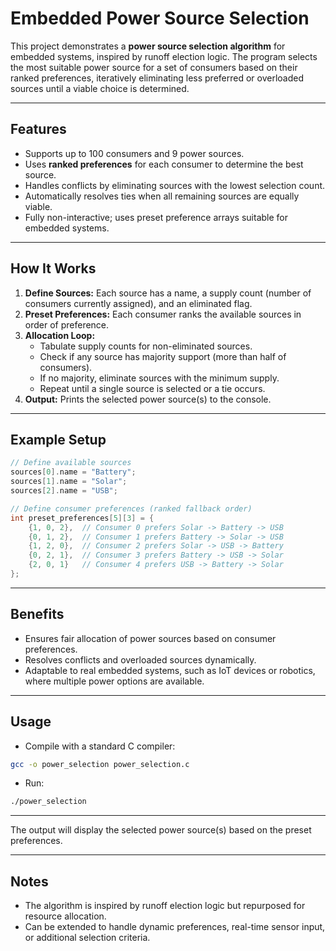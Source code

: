# Embedded Power Source Selection

This project demonstrates a **power source selection algorithm** for embedded systems, inspired by runoff election logic. The program selects the most suitable power source for a set of consumers based on their ranked preferences, iteratively eliminating less preferred or overloaded sources until a viable choice is determined.

---

## Features

- Supports up to 100 consumers and 9 power sources.
- Uses **ranked preferences** for each consumer to determine the best source.
- Handles conflicts by eliminating sources with the lowest selection count.
- Automatically resolves ties when all remaining sources are equally viable.
- Fully non-interactive; uses preset preference arrays suitable for embedded systems.

---

## How It Works

1. **Define Sources:** Each source has a name, a supply count (number of consumers currently assigned), and an eliminated flag.
2. **Preset Preferences:** Each consumer ranks the available sources in order of preference.
3. **Allocation Loop:**
   - Tabulate supply counts for non-eliminated sources.
   - Check if any source has majority support (more than half of consumers).
   - If no majority, eliminate sources with the minimum supply.
   - Repeat until a single source is selected or a tie occurs.
4. **Output:** Prints the selected power source(s) to the console.

---

## Example Setup

```c
// Define available sources
sources[0].name = "Battery";
sources[1].name = "Solar";
sources[2].name = "USB";

// Define consumer preferences (ranked fallback order)
int preset_preferences[5][3] = {
    {1, 0, 2},  // Consumer 0 prefers Solar -> Battery -> USB
    {0, 1, 2},  // Consumer 1 prefers Battery -> Solar -> USB
    {1, 2, 0},  // Consumer 2 prefers Solar -> USB -> Battery
    {0, 2, 1},  // Consumer 3 prefers Battery -> USB -> Solar
    {2, 0, 1}   // Consumer 4 prefers USB -> Battery -> Solar
};
```
---

## Benefits

* Ensures fair allocation of power sources based on consumer preferences.
* Resolves conflicts and overloaded sources dynamically.
* Adaptable to real embedded systems, such as IoT devices or robotics, where multiple power options are available.

---

## Usage

* Compile with a standard C compiler:

```bash
gcc -o power_selection power_selection.c
```

* Run:

```bash
./power_selection
```
---

The output will display the selected power source(s) based on the preset preferences.

---

## Notes

* The algorithm is inspired by runoff election logic but repurposed for resource allocation.
* Can be extended to handle dynamic preferences, real-time sensor input, or additional selection criteria.

```

